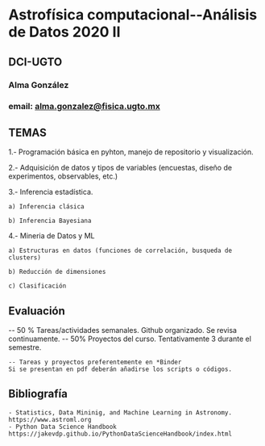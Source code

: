 # Astrofísica computacional--Análisis de Datos 2020 II
## DCI-UGTO

### Alma González
### email: alma.gonzalez@fisica.ugto.mx


## TEMAS

1.- Programación básica en pyhton, manejo de repositorio y visualización. 

2.- Adquisición de datos y tipos de variables (encuestas, diseño de experimentos, observables, etc.)

3.- Inferencia estadística.

    a) Inferencia clásica

    b) Inferencia Bayesiana
    
4.- Mineria de Datos y ML

    a) Estructuras en datos (funciones de correlación, busqueda de clusters)

    b) Reducción de dimensiones 
    
    c) Clasificación 


## Evaluación

-- 50 % Tareas/actividades semanales. Github organizado. Se revisa continuamente.
-- 50% Proyectos del curso. Tentativamente 3 durante el semestre. 

    -- Tareas y proyectos preferentemente en *Binder  
    Si se presentan en pdf deberán añadirse los scripts o códigos. 

## Bibliografía
    - Statistics, Data Mininig, and Machine Learning in Astronomy. https://www.astroml.org
    - Python Data Science Handbook https://jakevdp.github.io/PythonDataScienceHandbook/index.html
